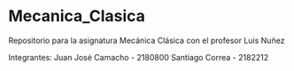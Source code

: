 # Mecanica_Clasica
Repositorio para la asignatura Mecánica Clásica con el profesor Luis Nuñez

Integrantes:
Juan José Camacho - 2180800 
Santiago Correa - 2182212
